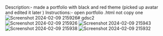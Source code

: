 
Description:-
made a portfolio with black and red theme (picked up avatar and edited it later ) 
Instructions:-
open portfolio .html not copy one
![Screenshot 2024-02-09 215926](https://github.com/Praneet7871/gdsc2/assets/154925400/74ea8168-7de8-4f93-9721-2c02b1d370ba)# gdsc2
![Screenshot 2024-02-09 215926](https://github.com/Praneet7871/gdsc2/assets/154925400/d4c6f7fc-c7b2-4023-92f4-6b30fc40f0d7)
![Screenshot 2024-02-09 215943](https://github.com/Praneet7871/gdsc2/assets/154925400/ed44a763-08fa-49c8-8d9b-7a51c1e52ede)
![Screenshot 2024-02-09 215938](https://github.com/Praneet7871/gdsc2/assets/154925400/ac689d77-68e0-48ba-b407-c97f99fafb64)
![Screenshot 2024-02-09 215932](https://github.com/Praneet7871/gdsc2/assets/154925400/adff343c-6c32-47d4-b198-cb6e3eb1af29)


